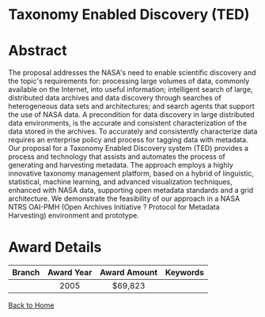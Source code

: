 
Taxonomy Enabled Discovery (TED)
================================

# Abstract


The proposal addresses the NASA's need to enable scientific discovery and the topic's requirements for: processing large volumes of data, commonly available on the Internet, into useful information; intelligent search of large, distributed data archives and data discovery through searches of heterogeneous data sets and architectures; and search agents that support the use of NASA data.   A precondition for data discovery in large distributed data environments, is the accurate and consistent characterization of the data stored in the archives.  To accurately and consistently characterize data requires  an enterprise policy and process for tagging data with metadata.  Our proposal for a Taxonomy Enabled Discovery system (TED) provides a process and technology that assists and automates the process of generating and harvesting metadata. The approach employs a highly innovative taxonomy management platform, based on a hybrid of linguistic, statistical, machine learning, and advanced visualization techniques, enhanced with NASA data, supporting open metadata standards and a grid architecture. We demonstrate the feasibility of our approach in a NASA NTRS OAI-PMH (Open Archives Initiative ? Protocol for Metadata Harvesting) environment and prototype.  

# Award Details

|Branch|Award Year|Award Amount|Keywords|
| :---: | :---: | :---: | :---: |
||2005|$69,823||
  
  


[Back to Home](https://github.com/chrischow/dod_sbir_awards#64)